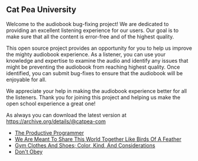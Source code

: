 Cat Pea University
---

Welcome to the audiobook bug-fixing project! We are dedicated to providing an excellent listening experience for our users. Our goal is to make sure that all the content is error-free and of the highest quality.

This open source project provides an opportunity for you to help us improve the mighty audiobook experience. As a listener, you can use your knowledge and expertise to examine the audio and identify any issues that might be preventing the audiobook from reaching highest quality. Once identified, you can submit bug-fixes to ensure that the audiobook will be enjoyable for all.

We appreciate your help in making the audiobook experience better for all the listeners. Thank you for joining this project and helping us make the open school experience a great one!

As always you can download the latest version at https://archive.org/details/@catpea-com

- [The Productive Programmer](docs/poem-1410.mp3)
- [We Are Meant To Share This World Together Like Birds Of A Feather](docs/poem-1409.mp3)
- [Gym Clothes And Shoes; Color, Kind, And Considerations](docs/poem-1408.mp3)
- [Don't Obey](docs/poem-1407.mp3)

